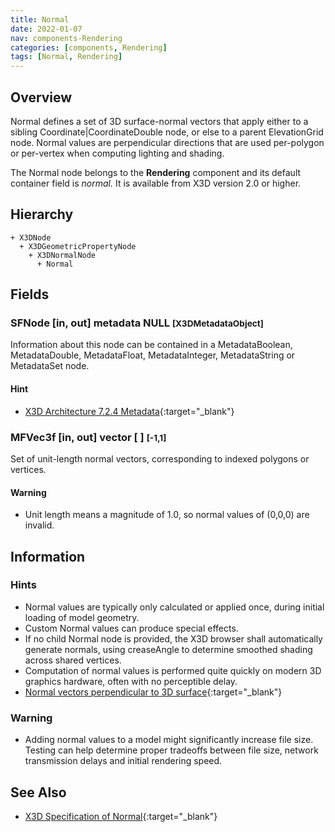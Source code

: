```yaml
---
title: Normal
date: 2022-01-07
nav: components-Rendering
categories: [components, Rendering]
tags: [Normal, Rendering]
---
```

<style>
.post h3 {
  word-spacing: 0.2em;
}
</style>

## Overview

Normal defines a set of 3D surface-normal vectors that apply either to a sibling Coordinate|CoordinateDouble node, or else to a parent ElevationGrid node. Normal values are perpendicular directions that are used per-polygon or per-vertex when computing lighting and shading.

The Normal node belongs to the **Rendering** component and its default container field is *normal.* It is available from X3D version 2.0 or higher.

## Hierarchy

```
+ X3DNode
  + X3DGeometricPropertyNode
    + X3DNormalNode
      + Normal
```

## Fields

### SFNode [in, out] **metadata** NULL <small>[X3DMetadataObject]</small>

Information about this node can be contained in a MetadataBoolean, MetadataDouble, MetadataFloat, MetadataInteger, MetadataString or MetadataSet node.

#### Hint

- [X3D Architecture 7.2.4 Metadata](https://www.web3d.org/specifications/X3Dv4Draft/ISO-IEC19775-1v4-CD1/Part01/components/core.html#Metadata){:target="_blank"}

### MFVec3f [in, out] **vector** [ ] <small>[-1,1]</small>

Set of unit-length normal vectors, corresponding to indexed polygons or vertices.

#### Warning

- Unit length means a magnitude of 1.0, so normal values of (0,0,0) are invalid.

## Information

### Hints

- Normal values are typically only calculated or applied once, during initial loading of model geometry.
- Custom Normal values can produce special effects.
- If no child Normal node is provided, the X3D browser shall automatically generate normals, using creaseAngle to determine smoothed shading across shared vertices.
- Computation of normal values is performed quite quickly on modern 3D graphics hardware, often with no perceptible delay.
- [Normal vectors perpendicular to 3D surface](https://en.wikipedia.org/wiki/Normal_(geometry)){:target="_blank"}

### Warning

- Adding normal values to a model might significantly increase file size. Testing can help determine proper tradeoffs between file size, network transmission delays and initial rendering speed.

## See Also

- [X3D Specification of Normal](https://www.web3d.org/documents/specifications/19775-1/V4.0/Part01/components/rendering.html#Normal){:target="_blank"}
